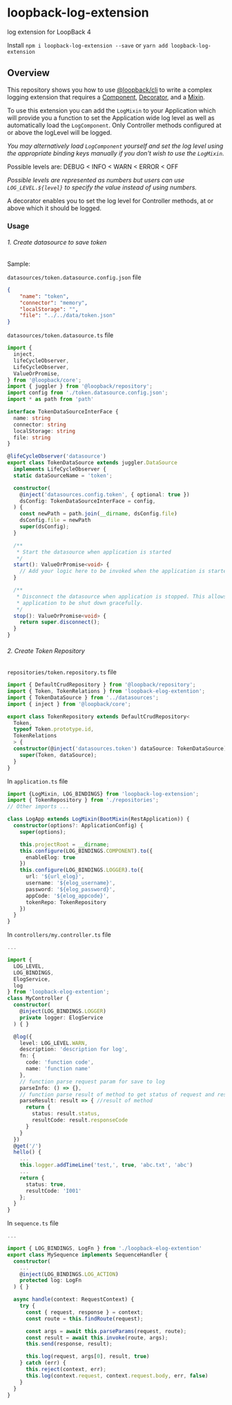 # loopback-log-extension

log extension for LoopBack 4

Install `npm i loopback-log-extension --save`
or      `yarn add loopback-log-extension`

## Overview

This repository shows you how to use
[@loopback/cli](https://github.com/strongloop/loopback-next/tree/master/packages/cli)
to write a complex logging extension that requires a
[Component](http://loopback.io/doc/en/lb4/Using-components.html),
[Decorator](http://loopback.io/doc/en/lb4/Decorators.html), and a
[Mixin](http://loopback.io/doc/en/lb4/Mixin.html).

To use this extension you can add the `LogMixin` to your Application which will
provide you a function to set the Application wide log level as well as
automatically load the `LogComponent`. Only Controller methods configured at or
above the logLevel will be logged.

_You may alternatively load `LogComponent` yourself and set the log level using
the appropriate binding keys manually if you don't wish to use the `LogMixin`._

Possible levels are: DEBUG &lt; INFO &lt; WARN &lt; ERROR &lt; OFF

_Possible levels are represented as numbers but users can use
`LOG_LEVEL.${level}` to specify the value instead of using numbers._

A decorator enables you to set the log level for Controller methods, at or above
which it should be logged.

### Usage

###### 1. Create datasource to save token

Sample:

`datasources/token.datasource.config.json` file
```json
{
    "name": "token",
    "connector": "memory",
    "localStorage": "",
    "file": "../../data/token.json"
}
```

`datasources/token.datasource.ts` file
```ts
import {
  inject,
  lifeCycleObserver,
  LifeCycleObserver,
  ValueOrPromise,
} from '@loopback/core';
import { juggler } from '@loopback/repository';
import config from './token.datasource.config.json';
import * as path from 'path'

interface TokenDataSourceInterFace {
  name: string
  connector: string
  localStorage: string
  file: string
}

@lifeCycleObserver('datasource')
export class TokenDataSource extends juggler.DataSource
  implements LifeCycleObserver {
  static dataSourceName = 'token';

  constructor(
    @inject('datasources.config.token', { optional: true })
    dsConfig: TokenDataSourceInterFace = config,
  ) {
    const newPath = path.join(__dirname, dsConfig.file)
    dsConfig.file = newPath
    super(dsConfig);
  }

  /**
   * Start the datasource when application is started
   */
  start(): ValueOrPromise<void> {
    // Add your logic here to be invoked when the application is started
  }

  /**
   * Disconnect the datasource when application is stopped. This allows the
   * application to be shut down gracefully.
   */
  stop(): ValueOrPromise<void> {
    return super.disconnect();
  }
}

```


###### 2. Create Token Repository

`repositories/token.repository.ts` file
```ts
import { DefaultCrudRepository } from '@loopback/repository';
import { Token, TokenRelations } from 'loopback-elog-extention';
import { TokenDataSource } from '../datasources';
import { inject } from '@loopback/core';

export class TokenRepository extends DefaultCrudRepository<
  Token,
  typeof Token.prototype.id,
  TokenRelations
  > {
  constructor(@inject('datasources.token') dataSource: TokenDataSource) {
    super(Token, dataSource);
  }
}

```


In `application.ts` file
```ts
import {LogMixin, LOG_BINDINGS} from 'loopback-log-extension';
import { TokenRepository } from './repositories';
// Other imports ...

class LogApp extends LogMixin(BootMixin(RestApplication)) {
  constructor(options?: ApplicationConfig) {
    super(options);

    this.projectRoot = __dirname;
    this.configure(LOG_BINDINGS.COMPONENT).to({
      enableElog: true
    })
    this.configure(LOG_BINDINGS.LOGGER).to({
      url: '${url_elog}',
      username: '${elog_username}',
      password: '${elog_password}',
      appCode: '${elog_appcode}',
      tokenRepo: TokenRepository
    })
  }
}
```

In `controllers/my.controller.ts` file
```ts
...

import {
  LOG_LEVEL,
  LOG_BINDINGS,
  ElogService,
  log
} from 'loopback-elog-extention';
class MyController {
  constructor(
    @inject(LOG_BINDINGS.LOGGER)
    private logger: ElogService
  ) { }

  @log({
    level: LOG_LEVEL.WARN,
    description: 'description for log',
    fn: {
      code: 'function code',
      name: 'function name'
    },
    // function parse request param for save to log
    parseInfo: () => {},
    // function parse result of method to get status of request and result code
    parseResult: result => { //result of method
      return {
        status: result.status,
        resultCode: result.responseCode
      }
    }
  })
  @get('/')
  hello() {
    ...
    this.logger.addTimeLine('test,', true, 'abc.txt', 'abc')
    ...
    return {
      status: true,
      resultCode: 'I001'
    };
  }
}
```

In `sequence.ts` file
```ts
...

import { LOG_BINDINGS, LogFn } from './loopback-elog-extention'
export class MySequence implements SequenceHandler {
  constructor(
    ...
    @inject(LOG_BINDINGS.LOG_ACTION)
    protected log: LogFn
  ) { }

  async handle(context: RequestContext) {
    try {
      const { request, response } = context;
      const route = this.findRoute(request);

      const args = await this.parseParams(request, route);
      const result = await this.invoke(route, args);
      this.send(response, result);

      this.log(request, args[0], result, true)
    } catch (err) {
      this.reject(context, err);
      this.log(context.request, context.request.body, err, false)
    }
  }
}
```

